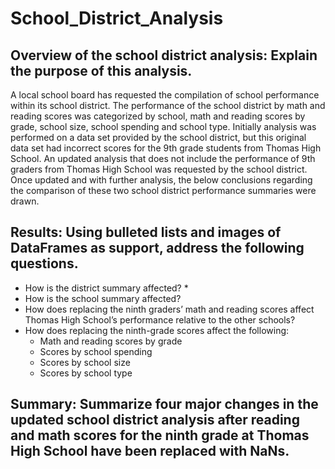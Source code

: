 # School_District_Analysis

## Overview of the school district analysis: Explain the purpose of this analysis.

A local school board has requested the compilation of school performance within its school district.  The performance of the school district by math and reading scores was categorized by school, math and reading scores by grade, school size, school spending and school type.  Initially analysis was performed on a data set provided by the school district, but this original data set had incorrect scores for the 9th grade students from Thomas High School.  An updated analysis that does not include the performance of 9th graders from Thomas High School was requested by the school district.  Once updated and with further analysis, the below conclusions regarding the comparison of these two school district performance summaries were drawn. 

## Results: Using bulleted lists and images of DataFrames as support, address the following questions.

* How is the district summary affected?
  *  
* How is the school summary affected?
* How does replacing the ninth graders’ math and reading scores affect Thomas High School’s performance relative to the other schools?
* How does replacing the ninth-grade scores affect the following:
    * Math and reading scores by grade
    * Scores by school spending
    * Scores by school size
    * Scores by school type

## Summary: Summarize four major changes in the updated school district analysis after reading and math scores for the ninth grade at Thomas High School have been replaced with NaNs.